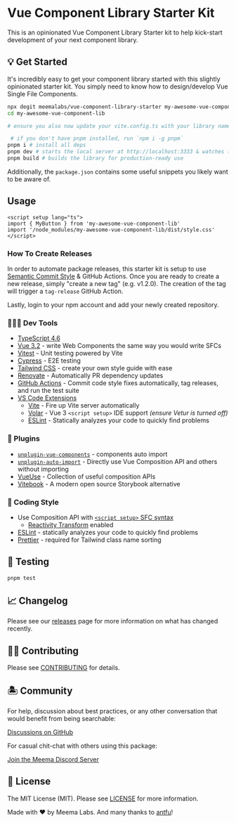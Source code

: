 # Vue Component Library Starter Kit

This is an opinionated Vue Component Library Starter kit to help kick-start development of your next component library.

## 💡 Get Started

It's incredibly easy to get your component library started with this slightly opinionated starter kit. You simply need to know how to design/develop Vue Single File Components.

```bash
npx degit meemalabs/vue-component-library-starter my-awesome-vue-component-lib
cd my-awesome-vue-component-lib

# ensure you also now update your vite.config.ts with your library name

 # if you don't have pnpm installed, run `npm i -g pnpm`
pnpm i # install all deps
pnpm dev # starts the local server at http://localhost:3333 & watches for changes
pnpm build # builds the library for production-ready use
```

Additionally, the `package.json` contains some useful snippets you likely want to be aware of.

## Usage

```vue
<script setup lang="ts">
import { MyButton } from 'my-awesome-vue-component-lib'
import '/node_modules/my-awesome-vue-component-lib/dist/style.css'
</script>
```

### How To Create Releases

In order to automate package releases, this starter kit is setup to use [Semantic Commit Style](https://gist.github.com/joshbuchea/6f47e86d2510bce28f8e7f42ae84c716) & GitHub Actions. Once you are ready to create a new release, simply "create a new tag" (e.g. v1.2.0). The creation of the tag will trigger a `tag-release` GitHub Action.

Lastly, login to your npm account and add your newly created repository.

### 👩🏽‍💻 Dev Tools

- [TypeScript 4.6](https://www.typescriptlang.org/)
- [Vue 3.2](https://vuejs.org/) - write Web Components the same way you would write SFCs
- [Vitest](https://github.com/vitest-dev/vitest) - Unit testing powered by Vite
- [Cypress](https://cypress.io/) - E2E testing
- [Tailwind CSS](https://tailwindcss.com/) - create your own style guide with ease
- [Renovate](https://renovatebot.com/) - Automatically PR dependency updates
- [GitHub Actions](https://github.com/features/actions) - Commit code style fixes automatically, tag releases, and run the test suite
- [VS Code Extensions](./.vscode/extensions.json)
  - [Vite](https://marketplace.visualstudio.com/items?itemName=antfu.vite) - Fire up Vite server automatically
  - [Volar](https://marketplace.visualstudio.com/items?itemName=johnsoncodehk.volar) - Vue 3 `<script setup>` IDE support _(ensure Vetur is turned off)_
  - [ESLint](https://marketplace.visualstudio.com/items?itemName=dbaeumer.vscode-eslint) - Statically analyzes your code to quickly find problems

### 🧩 Plugins

- [`unplugin-vue-components`](https://github.com/antfu/unplugin-vue-components) - components auto import
- [`unplugin-auto-import`](https://github.com/antfu/unplugin-auto-import) - Directly use Vue Composition API and others without importing
- [VueUse](https://github.com/antfu/vueuse) - Collection of useful composition APIs
- [Vitebook](https://vitebook.dev) - A modern open source Storybook alternative

### 🥰 Coding Style

- Use Composition API with [`<script setup>` SFC syntax](https://github.com/vuejs/rfcs/pull/227)
  - [Reactivity Transform](https://vuejs.org/guide/extras/reactivity-transform.html) enabled
- [ESLint](https://eslint.org/) - statically analyzes your code to quickly find problems
- [Prettier](https://prettier.io/) - required for Tailwind class name sorting

## 🧪 Testing

```bash
pnpm test
```

## 📈 Changelog

Please see our [releases](https://github.com/meemalabs/web-components-library-starter/releases) page for more information on what has changed recently.

## 💪🏼 Contributing

Please see [CONTRIBUTING](.github/CONTRIBUTING.md) for details.

## 🏝 Community

For help, discussion about best practices, or any other conversation that would benefit from being searchable:

[Discussions on GitHub](https://github.com/meemalabs/web-components-library-starter/discussions)

For casual chit-chat with others using this package:

[Join the Meema Discord Server](https://discord.meema.io)

## 📄 License

The MIT License (MIT). Please see [LICENSE](LICENSE.md) for more information.

Made with ❤️ by Meema Labs. And many thanks to [antfu](https://github.com/antfu)!
